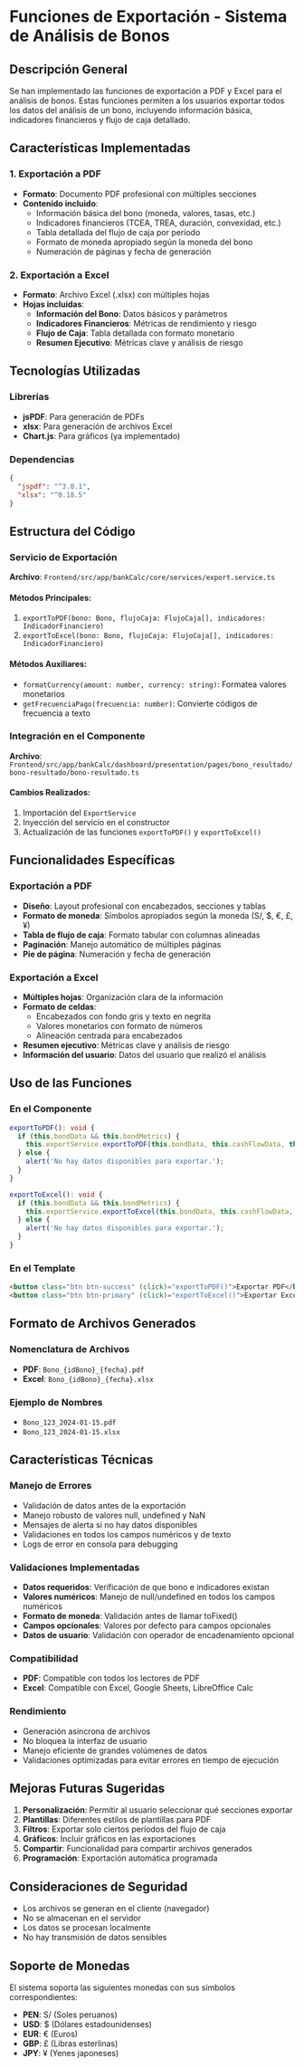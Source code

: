 # Funciones de Exportación - Sistema de Análisis de Bonos

## Descripción General

Se han implementado las funciones de exportación a PDF y Excel para el análisis de bonos. Estas funciones permiten a los usuarios exportar todos los datos del análisis de un bono, incluyendo información básica, indicadores financieros y flujo de caja detallado.

## Características Implementadas

### 1. Exportación a PDF
- **Formato**: Documento PDF profesional con múltiples secciones
- **Contenido incluido**:
  - Información básica del bono (moneda, valores, tasas, etc.)
  - Indicadores financieros (TCEA, TREA, duración, convexidad, etc.)
  - Tabla detallada del flujo de caja por período
  - Formato de moneda apropiado según la moneda del bono
  - Numeración de páginas y fecha de generación

### 2. Exportación a Excel
- **Formato**: Archivo Excel (.xlsx) con múltiples hojas
- **Hojas incluidas**:
  - **Información del Bono**: Datos básicos y parámetros
  - **Indicadores Financieros**: Métricas de rendimiento y riesgo
  - **Flujo de Caja**: Tabla detallada con formato monetario
  - **Resumen Ejecutivo**: Métricas clave y análisis de riesgo

## Tecnologías Utilizadas

### Librerías
- **jsPDF**: Para generación de PDFs
- **xlsx**: Para generación de archivos Excel
- **Chart.js**: Para gráficos (ya implementado)

### Dependencias
```json
{
  "jspdf": "^3.0.1",
  "xlsx": "^0.18.5"
}
```

## Estructura del Código

### Servicio de Exportación
**Archivo**: `Frontend/src/app/bankCalc/core/services/export.service.ts`

#### Métodos Principales:
1. `exportToPDF(bono: Bono, flujoCaja: FlujoCaja[], indicadores: IndicadorFinanciero)`
2. `exportToExcel(bono: Bono, flujoCaja: FlujoCaja[], indicadores: IndicadorFinanciero)`

#### Métodos Auxiliares:
- `formatCurrency(amount: number, currency: string)`: Formatea valores monetarios
- `getFrecuenciaPago(frecuencia: number)`: Convierte códigos de frecuencia a texto

### Integración en el Componente
**Archivo**: `Frontend/src/app/bankCalc/dashboard/presentation/pages/bono_resultado/bono-resultado/bono-resultado.ts`

#### Cambios Realizados:
1. Importación del `ExportService`
2. Inyección del servicio en el constructor
3. Actualización de las funciones `exportToPDF()` y `exportToExcel()`

## Funcionalidades Específicas

### Exportación a PDF
- **Diseño**: Layout profesional con encabezados, secciones y tablas
- **Formato de moneda**: Símbolos apropiados según la moneda (S/, $, €, £, ¥)
- **Tabla de flujo de caja**: Formato tabular con columnas alineadas
- **Paginación**: Manejo automático de múltiples páginas
- **Pie de página**: Numeración y fecha de generación

### Exportación a Excel
- **Múltiples hojas**: Organización clara de la información
- **Formato de celdas**: 
  - Encabezados con fondo gris y texto en negrita
  - Valores monetarios con formato de números
  - Alineación centrada para encabezados
- **Resumen ejecutivo**: Métricas clave y análisis de riesgo
- **Información del usuario**: Datos del usuario que realizó el análisis

## Uso de las Funciones

### En el Componente
```typescript
exportToPDF(): void {
  if (this.bondData && this.bondMetrics) {
    this.exportService.exportToPDF(this.bondData, this.cashFlowData, this.bondMetrics);
  } else {
    alert('No hay datos disponibles para exportar.');
  }
}

exportToExcel(): void {
  if (this.bondData && this.bondMetrics) {
    this.exportService.exportToExcel(this.bondData, this.cashFlowData, this.bondMetrics);
  } else {
    alert('No hay datos disponibles para exportar.');
  }
}
```

### En el Template
```html
<button class="btn btn-success" (click)="exportToPDF()">Exportar PDF</button>
<button class="btn btn-primary" (click)="exportToExcel()">Exportar Excel</button>
```

## Formato de Archivos Generados

### Nomenclatura de Archivos
- **PDF**: `Bono_{idBono}_{fecha}.pdf`
- **Excel**: `Bono_{idBono}_{fecha}.xlsx`

### Ejemplo de Nombres
- `Bono_123_2024-01-15.pdf`
- `Bono_123_2024-01-15.xlsx`

## Características Técnicas

### Manejo de Errores
- Validación de datos antes de la exportación
- Manejo robusto de valores null, undefined y NaN
- Mensajes de alerta si no hay datos disponibles
- Validaciones en todos los campos numéricos y de texto
- Logs de error en consola para debugging

### Validaciones Implementadas
- **Datos requeridos**: Verificación de que bono e indicadores existan
- **Valores numéricos**: Manejo de null/undefined en todos los campos numéricos
- **Formato de moneda**: Validación antes de llamar toFixed()
- **Campos opcionales**: Valores por defecto para campos opcionales
- **Datos de usuario**: Validación con operador de encadenamiento opcional

### Compatibilidad
- **PDF**: Compatible con todos los lectores de PDF
- **Excel**: Compatible con Excel, Google Sheets, LibreOffice Calc

### Rendimiento
- Generación asíncrona de archivos
- No bloquea la interfaz de usuario
- Manejo eficiente de grandes volúmenes de datos
- Validaciones optimizadas para evitar errores en tiempo de ejecución

## Mejoras Futuras Sugeridas

1. **Personalización**: Permitir al usuario seleccionar qué secciones exportar
2. **Plantillas**: Diferentes estilos de plantillas para PDF
3. **Filtros**: Exportar solo ciertos períodos del flujo de caja
4. **Gráficos**: Incluir gráficos en las exportaciones
5. **Compartir**: Funcionalidad para compartir archivos generados
6. **Programación**: Exportación automática programada

## Consideraciones de Seguridad

- Los archivos se generan en el cliente (navegador)
- No se almacenan en el servidor
- Los datos se procesan localmente
- No hay transmisión de datos sensibles

## Soporte de Monedas

El sistema soporta las siguientes monedas con sus símbolos correspondientes:
- **PEN**: S/ (Soles peruanos)
- **USD**: $ (Dólares estadounidenses)
- **EUR**: € (Euros)
- **GBP**: £ (Libras esterlinas)
- **JPY**: ¥ (Yenes japoneses) 